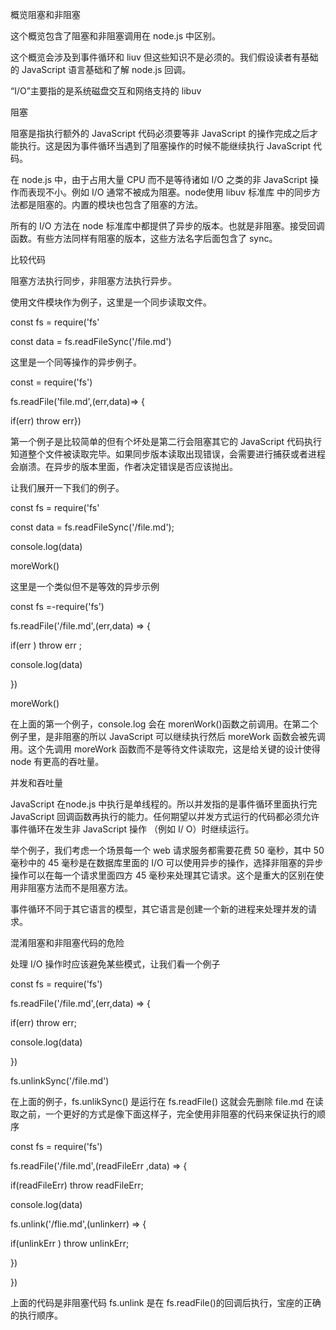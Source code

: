 概览阻塞和非阻塞







这个概览包含了阻塞和非阻塞调用在 node.js 中区别。

这个概览会涉及到事件循环和 liuv 但这些知识不是必须的。我们假设读者有基础的 JavaScript 语言基础和了解 node.js 回调。



“I/O”主要指的是系统磁盘交互和网络支持的 libuv







阻塞



阻塞是指执行额外的 JavaScript 代码必须要等非 JavaScript 的操作完成之后才能执行。这是因为事件循环当遇到了阻塞操作的时候不能继续执行 JavaScript 代码。



在 node.js 中，由于占用大量 CPU 而不是等待诸如 I/O 之类的非 JavaScript 操作而表现不小。例如 I/O 通常不被成为阻塞。node使用 libuv 标准库 中的同步方法都是阻塞的。内置的模块也包含了阻塞的方法。



所有的 I/O 方法在 node 标准库中都提供了异步的版本。也就是非阻塞。接受回调函数。有些方法同样有阻塞的版本，这些方法名字后面包含了 sync。





比较代码





阻塞方法执行同步，非阻塞方法执行异步。



使用文件模块作为例子，这里是一个同步读取文件。





const fs = require('fs'

const data = fs.readFileSync('/file.md')

这里是一个同等操作的异步例子。





const = require('fs')

fs.readFile('file.md',(err,data)=> {

if(err) throw err})


第一个例子是比较简单的但有个坏处是第二行会阻塞其它的 JavaScript 代码执行知道整个文件被读取完毕。如果同步版本读取出现错误，会需要进行捕获或者进程会崩溃。在异步的版本里面，作者决定错误是否应该抛出。





让我们展开一下我们的例子。



const fs = require('fs'

const data = fs.readFileSync('/file.md');

console.log(data)

moreWork()



这里是一个类似但不是等效的异步示例



const fs =-require('fs')

fs.readFile('/file.md',(err,data) => {

if(err ) throw err ;

console.log(data)

})

moreWork()

在上面的第一个例子，console.log 会在 morenWork()函数之前调用。在第二个例子里，是非阻塞的所以 JavaScript 可以继续执行然后 moreWork 函数会被先调用。这个先调用 moreWork 函数而不是等待文件读取完，这是给关键的设计使得 node 有更高的吞吐量。





并发和吞吐量





JavaScript 在node.js 中执行是单线程的。所以并发指的是事件循环里面执行完 JavaScript 回调函数再执行的能力。任何期望以并发方式运行的代码都必须允许事件循环在发生非 JavaScript 操作 （例如 I/ O）时继续运行。





举个例子，我们考虑一个场景每一个 web 请求服务都需要花费 50 毫秒，其中 50 毫秒中的 45 毫秒是在数据库里面的 I/O 可以使用异步的操作，选择非阻塞的异步操作可以在每一个请求里面四方 45 毫秒来处理其它请求。这个是重大的区别在使用非阻塞方法而不是阻塞方法。



事件循环不同于其它语言的模型，其它语言是创建一个新的进程来处理并发的请求。





混淆阻塞和非阻塞代码的危险







处理 I/O 操作时应该避免某些模式，让我们看一个例子





const fs = require('fs')

fs.readFile('/file.md',(err,data) =>  {

if(err) throw err;

console.log(data)

})

fs.unlinkSync('/file.md')

在上面的例子，fs.unlikSync() 是运行在 fs.readFile() 这就会先删除 file.md 在读取之前，一个更好的方式是像下面这样子，完全使用非阻塞的代码来保证执行的顺序





const fs = require('fs')

fs.readFile('/file.md',(readFileErr ,data) => {

if(readFileErr) throw readFileErr;

console.log(data)

fs.unlink('/flie.md',(unlinkerr) => {

if(unlinkErr ) throw unlinkErr;

})

})



上面的代码是非阻塞代码 fs.unlink 是在 fs.readFile()的回调后执行，宝座的正确的执行顺序。








